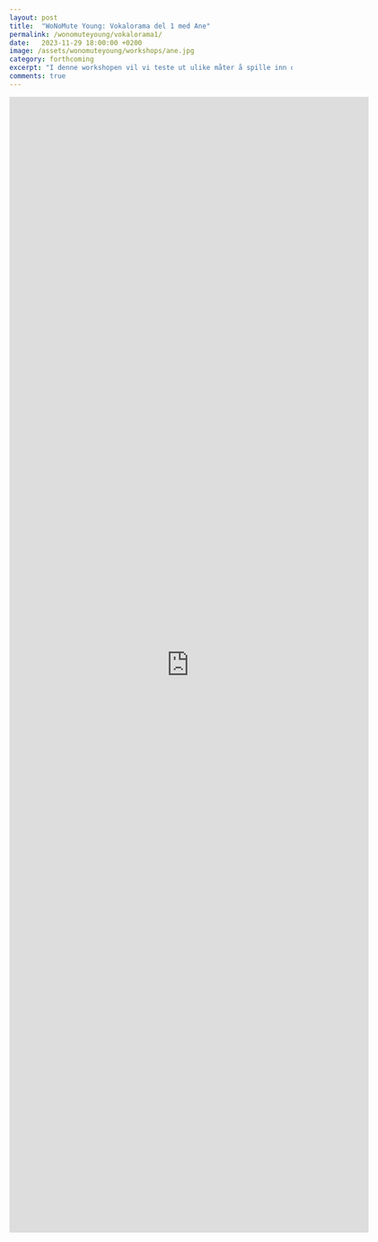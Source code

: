 ```yaml
---
layout: post
title:  "WoNoMute Young: Vokalorama del 1 med Ane"
permalink: /wonomuteyoung/vokalorama1/
date:   2023-11-29 18:00:00 +0200
image: /assets/wonomuteyoung/workshops/ane.jpg
category: forthcoming
excerpt: "I denne workshopen vil vi teste ut ulike måter å spille inn og produsere vokal på samt høre ulike eksempler på vokalproduksjon. Vi bruker musikkprogrammet Audacity, et superenkelt opptaksprogram, som dere også lærer å bruke på workshopen. I tillegg prøver vi ulike vokaleffekter, som for eksempel vocoder, tremolo og delay."
comments: true
---
```


<iframe src="https://docs.google.com/forms/d/e/1FAIpQLSfT4hPHAyJKLiI_KCvpvcledJX6a6ONgI9hlFVSCcc1x9F4fQ/viewform?embedded=true" width="640" height="2025" frameborder="0" marginheight="0" marginwidth="0">Laster inn …</iframe>